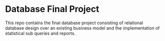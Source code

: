 # Database Final Project

This repo contains the final database project consisting of relational database design over an existing business model and the implementation of statistical sub queries and reports.
